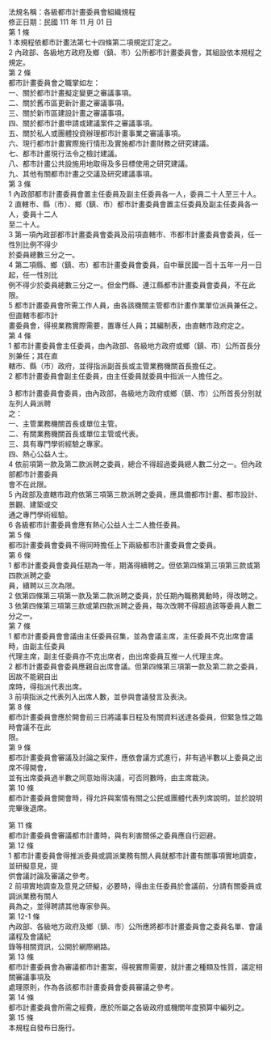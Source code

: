 法規名稱：各級都市計畫委員會組織規程  
修正日期：民國 111 年 11 月 01 日  
第 1 條  
1 本規程依都市計畫法第七十四條第二項規定訂定之。  
2 內政部、各級地方政府及鄉（鎮、市）公所都市計畫委員會，其組設依本規程之規定。  
第 2 條  
都市計畫委員會之職掌如左：  
一、關於都市計畫擬定變更之審議事項。  
二、關於舊市區更新計畫之審議事項。  
三、關於新市區建設計畫之審議事項。  
四、關於都市計畫申請或建議案件之審議事項。  
五、關於私人或團體投資辦理都市計畫事業之審議事項。  
六、現行都市計畫實際施行情形及實施都市計畫財務之研究建議。  
七、都市計畫現行法令之檢討建議。  
八、都市計畫公共設施用地取得及多目標使用之研究建議。  
九、其他有關都市計畫之交議及研究建議事項。  
第 3 條  
1 內政部都市計畫委員會置主任委員及副主任委員各一人，委員二十人至三十人。  
2 直轄市、縣（市）、鄉（鎮、市）都市計畫委員會置主任委員及副主任委員各一人，委員十二人  
至二十人。  
3 第一項內政部都市計畫委員會委員及前項直轄市、市都市計畫委員會委員，任一性別比例不得少  
於委員總數三分之一。  
4 第二項縣、鄉（鎮、市）都市計畫委員會委員，自中華民國一百十五年一月一日起，任一性別比  
例不得少於委員總數三分之一。但金門縣、連江縣都市計畫委員會委員，不在此限。  
5 都市計畫委員會所需工作人員，由各該機關主管都市計畫作業單位派員兼任之。但直轄市都市計  
畫委員會，得視業務實際需要，置專任人員；其編制表，由直轄市政府定之。  
第 4 條  
1 都市計畫委員會主任委員，由內政部、各級地方政府或鄉（鎮、市）公所首長分別兼任；其在直  
轄市、縣（市）政府，並得指派副首長或主管業務機關首長擔任之。  
2 都市計畫委員會副主任委員，由主任委員就委員中指派一人擔任之。  


3 都市計畫委員會委員，由內政部，各級地方政府或鄉（鎮、市）公所首長分別就左列人員派聘  
之：  
一、主管業務機關首長或單位主管。  
二、有關業務機關首長或單位主管或代表。  
三、具有專門學術經驗之專家。  
四、熱心公益人士。  
4 依前項第一款及第二款派聘之委員，總合不得超過委員總人數二分之一。但內政部都市計畫委員  
會不在此限。  
5 內政部及直轄市政府依第三項第三款派聘之委員，應具備都市計畫、都市設計、景觀、建築或交  
通之專門學術經驗。  
6 各級都市計畫委員會應有熱心公益人士二人擔任委員。  
第 5 條  
都市計畫委員會委員不得同時擔任上下兩級都市計畫委員會之委員。  
第 6 條  
1 都市計畫委員會委員任期為一年，期滿得續聘之。但依第四條第三項第三款或第四款派聘之委  
員，續聘以三次為限。  
2 依第四條第三項第一款及第二款派聘之委員，於任期內職務異動時，得改聘之。  
3 依第四條第三項第三款或第四款派聘之委員，每次改聘不得超過該等委員人數二分之一。  
第 7 條  
1 都市計畫委員會會議由主任委員召集，並為會議主席，主任委員不克出席會議時，由副主任委員  
代理主席，副主任委員亦不克出席者，由出席委員互推一人代理主席。  
2 都市計畫委員會委員應親自出席會議。但第四條第三項第一款及第二款之委員，因故不能親自出  
席時，得指派代表出席。  
3 前項指派之代表列入出席人數，並參與會議發言及表決。  
第 8 條  
都市計畫委員會應於開會前三日將議事日程及有關資料送達各委員，但緊急性之臨時會議不在此  
限。  
第 9 條  
都市計畫委員會審議及討論之案件，應依會議方式進行，非有過半數以上委員之出席不得開會，  
並有出席委員過半數之同意始得決議，可否同數時，由主席裁決。  
第 10 條  
都市計畫委員會開會時，得允許與案情有關之公民或團體代表列席說明，並於說明完畢後退席。  


第 11 條  
都市計畫委員會審議都市計畫時，與有利害關係之委員應自行迴避。  
第 12 條  
1 都市計畫委員會得推派委員或調派業務有關人員就都市計畫有關事項實地調查，並研擬意見，提  
供會議討論及審議之參考。  
2 前項實地調查及意見之研擬，必要時，得由主任委員於會議前，分請有關委員或調派業務有關人  
員為之，並得聘請其他專家參與。  
第 12-1 條  
內政部、各級地方政府及鄉（鎮、市）公所應將都市計畫委員會之委員名單、會議議程及會議紀  
錄等相關資訊，公開於網際網路。  
第 13 條  
都市計畫委員會為審議都市計畫案，得視實際需要，就計畫之種類及性質，議定相關審議事項及  
處理原則，作為各該都市計畫委員會委員審議之參考。  
第 14 條  
都市計畫委員會所需之經費，應於所屬之各級政府或機關年度預算中編列之。  
第 15 條  
本規程自發布日施行。  


